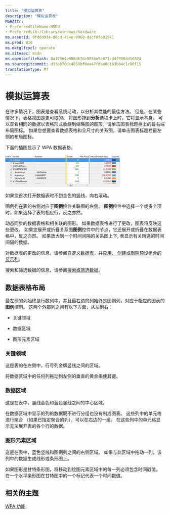```yaml
---
title: "模拟运算表"
description: "模拟运算表"
MSHAttr:
- PreferredSiteName:MSDN
- PreferredLib:/library/windows/hardware
ms.assetid: 9fd6d934-d6cd-454e-9960-dacf0fe01541
ms.prod: W10
ms.mktglfcycl: operate
ms.sitesec: msdn
ms.openlocfilehash: 0a170e4e088d67de553be5e671cddf990dd16824
ms.sourcegitcommit: d33e870dc4850bf0ea47fdae0d163b04c1c90f15
translationtype: MT
---
```

# <a name="data-tables"></a>模拟运算表


在许多情况下，图表是查看系统活动，以分析其性能的最佳方法。 但是，在某些情况下，表格视图是更可取的。 将图形拖到**分析**选项卡上时，它将显示本身。 可以查看相同的数据以表格形式收缩到缩略图的图形，请单击图表标题栏上的最右端布局图标。 如果您想要查看数据表格和全尺寸的关系图，请单击图表标题栏最左侧的布局图标。

下面的插图显示了 WPA 数据表格。

![wpa 表](images/wpatable.jpg)

如果您首次打开数据表时不到金色的竖线，向右滚动。

图例列在表的右侧对应于**图例**控件关联图的左侧。 **图例**控件中选择一个或多个项时，如果选择了表的相应行，反之亦然。

动态同步的数据表格和相关联的图形。 如果数据表格进行了更改，图表将反映这些更改。 如果您展开或折叠关系图**图例**控件中的节点，它还展开或折叠在数据表格中，反之亦然。 如果放大到一个时间间隔的关系图上下, 表显示有关所选的时间间隔的数据。

对数据表的更改的信息，请参阅[自定义数据表](customize-a-data-table.md)，并[应用、 创建或删除预设组合的显示列](apply-create-or-delete-a-preset-combination-of-columns-to-display.md)。

搜索和筛选数据的信息，请参阅[搜索或筛选数据](search-or-filter-data.md)。

## <a name="data-table-layout"></a>数据表格布局


最左侧的列始终是行数列中，并且最右边的列始终是图例列，对应于相应的图表的**图例**控制。 这两个外部列之间有以下方面，从左到右︰

-   关键领域

-   数据区域

-   图形元素区域

### <a name="key-area"></a>关键领域

这是表的在左侧中，行号列金牌竖线之间的区域。

将数据区域中的任何列拖动到左侧的垂直的黄金条使其键。

### <a name="data-area"></a>数据区域

这是在表中，竖线金色和蓝色竖线之间的中心区域。

在数据区域中显示的列的数据既不进行分组也没有制成图表。 这些列中的单元格进行聚合 （如果已指定聚合的列），可以在右边的一组。 在这些列中的单元格显示无法展开表的各个行的数据。

### <a name="graphing-element-area"></a>图形元素区域

这是在表中，蓝色竖线和图例列之间的右侧区域。 如果与此区域中拖动一列，该列中的数据生成线形或条形图上。

如果图形是甘特条形图，将移动到绘图元素区域中的每一列必须包含时间戳值。 在一个水平条形图在甘特图中的一个标记代表一个时间戳值。

## <a name="related-topics"></a>相关的主题


[WPA 功能](wpa-features.md)

 

 







